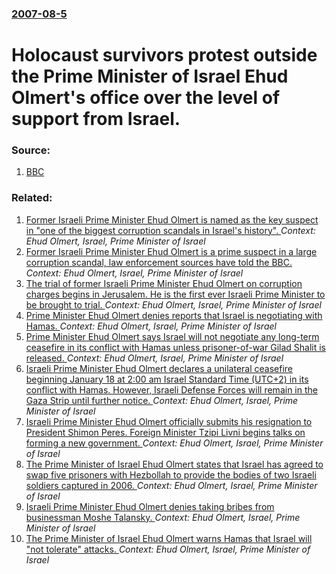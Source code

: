 ### [2007-08-5](/news/2007/08/5/index.md)

#  Holocaust survivors protest outside the Prime Minister of Israel Ehud Olmert's office over the level of support from Israel. 




### Source:

1. [BBC](http://news.bbc.co.uk/2/hi/europe/6931812.stm)

### Related:

1. [Former Israeli Prime Minister Ehud Olmert is named as the key suspect in "one of the biggest corruption scandals in Israel's history". ](/news/2010/04/16/former-israeli-prime-minister-ehud-olmert-is-named-as-the-key-suspect-in-one-of-the-biggest-corruption-scandals-in-israel-s-history.md) _Context: Ehud Olmert, Israel, Prime Minister of Israel_
2. [Former Israeli Prime Minister Ehud Olmert is a prime suspect in a large corruption scandal, law enforcement sources have told the BBC. ](/news/2010/04/15/former-israeli-prime-minister-ehud-olmert-is-a-prime-suspect-in-a-large-corruption-scandal-law-enforcement-sources-have-told-the-bbc.md) _Context: Ehud Olmert, Israel, Prime Minister of Israel_
3. [ The trial of former Israeli Prime Minister Ehud Olmert on corruption charges begins in Jerusalem. He is the first ever Israeli Prime Minister to be brought to trial. ](/news/2009/09/25/the-trial-of-former-israeli-prime-minister-ehud-olmert-on-corruption-charges-begins-in-jerusalem-he-is-the-first-ever-israeli-prime-minist.md) _Context: Ehud Olmert, Israel, Prime Minister of Israel_
4. [ Prime Minister Ehud Olmert denies reports that Israel is negotiating with Hamas. ](/news/2009/02/15/prime-minister-ehud-olmert-denies-reports-that-israel-is-negotiating-with-hamas.md) _Context: Ehud Olmert, Israel, Prime Minister of Israel_
5. [ Prime Minister Ehud Olmert says Israel will not negotiate any long-term ceasefire in its conflict with Hamas unless prisoner-of-war Gilad Shalit is released. ](/news/2009/02/14/prime-minister-ehud-olmert-says-israel-will-not-negotiate-any-long-term-ceasefire-in-its-conflict-with-hamas-unless-prisoner-of-war-gilad-s.md) _Context: Ehud Olmert, Israel, Prime Minister of Israel_
6. [ Israeli Prime Minister Ehud Olmert declares a unilateral ceasefire beginning January 18 at 2:00 am Israel Standard Time (UTC+2) in its conflict with Hamas. However, Israeli Defense Forces will remain in the Gaza Strip until further notice. ](/news/2009/01/17/israeli-prime-minister-ehud-olmert-declares-a-unilateral-ceasefire-beginning-january-18-at-2-00-am-israel-standard-time-utc-2-in-its-conf.md) _Context: Ehud Olmert, Israel, Prime Minister of Israel_
7. [ Israeli Prime Minister Ehud Olmert officially submits his resignation to President Shimon Peres. Foreign Minister Tzipi Livni begins talks on forming a new government. ](/news/2008/09/21/israeli-prime-minister-ehud-olmert-officially-submits-his-resignation-to-president-shimon-peres-foreign-minister-tzipi-livni-begins-talks.md) _Context: Ehud Olmert, Israel, Prime Minister of Israel_
8. [ The Prime Minister of Israel Ehud Olmert states that Israel has agreed to swap five prisoners with Hezbollah  to provide the bodies of two Israeli soldiers captured in 2006. ](/news/2008/07/13/the-prime-minister-of-israel-ehud-olmert-states-that-israel-has-agreed-to-swap-five-prisoners-with-hezbollah-to-provide-the-bodies-of-two.md) _Context: Ehud Olmert, Israel, Prime Minister of Israel_
9. [ Israeli Prime Minister Ehud Olmert denies taking bribes from businessman Moshe Talansky. ](/news/2008/05/9/israeli-prime-minister-ehud-olmert-denies-taking-bribes-from-businessman-moshe-talansky.md) _Context: Ehud Olmert, Israel, Prime Minister of Israel_
10. [  The Prime Minister of Israel Ehud Olmert warns Hamas that Israel will "not tolerate" attacks. ](/news/2008/05/14/the-prime-minister-of-israel-ehud-olmert-warns-hamas-that-israel-will-not-tolerate-attacks.md) _Context: Ehud Olmert, Israel, Prime Minister of Israel_
